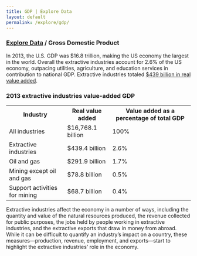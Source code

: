 ```yaml
---
title: GDP | Explore Data
layout: default
permalink: /explore/gdp/
---
```


<div class="container-outer container-padded">

  <h3> <a href="{{ site.baseurl }}/explore/">Explore Data</a> / Gross Domestic Product</h3>
    
  <p>In 2013, the U.S. GDP was $16.8 trillion, making the US economy the largest in the world. Overall the extractive industries account for 2.6% of the US economy, outpacing utilities, agriculture, and education services in contribution to national GDP. Extractive industries totaled <a href="http://www.bea.gov/iTable/iTable.cfm?ReqID=51&step=1#reqid=51&step=51&isuri=1&5114=a&5102=1">$439 billion in real value added</a>.</p>
  
  <h3>2013 extractive industries value-added GDP</h3>
  
  <table>
    <tr>
      <th>Industry</th>
      <th>Real value added</th> 
      <th>Value added as a percentage of total GDP</th>
    </tr>
    <tr>
      <td>All industries</td>
      <td>$16,768.1 billion</td> 
      <td>100%</td>
    </tr>
    <tr>
      <td>Extractive industries</td>
      <td>$439.4 billion</td> 
      <td>2.6%</td>
    </tr>
    <tr>
      <td>Oil and gas</td>
      <td>$291.9 billion</td> 
      <td>1.7%</td>
    </tr>
    <tr>
      <td>Mining except oil and gas</td>
      <td>$78.8 billion</td> 
      <td>0.5%</td>
    </tr>
    <tr>
      <td>Support activities for mining</td>
      <td>$68.7 billion</td> 
      <td>0.4%</td>
    </tr>
  </table>
  
  <p>Extractive industries affect the economy in a number of ways, including the quantity and value of the natural resources produced, the revenue collected for public purposes, the jobs held by people working in extractive industries, and the extractive exports that draw in money from abroad. While it can be difficult to quantify an industry’s impact on a country, these measures—production, revenue, employment, and exports—start to highlight the extractive industries’ role in the economy.</p>


</div>
